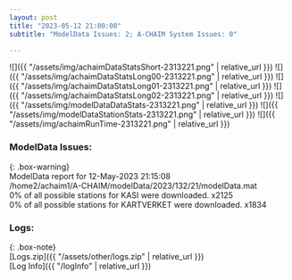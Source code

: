 ```yaml
---
layout: post
title: "2023-05-12 21:00:00"
subtitle: "ModelData Issues: 2; A-CHAIM System Issues: 0"

---
```


![]({{ "/assets/img/achaimDataStatsShort-2313221.png" | relative_url }})
![]({{ "/assets/img/achaimDataStatsLong00-2313221.png" | relative_url }})
![]({{ "/assets/img/achaimDataStatsLong01-2313221.png" | relative_url }})
![]({{ "/assets/img/achaimDataStatsLong02-2313221.png" | relative_url }})
![]({{ "/assets/img/modelDataDataStats-2313221.png" | relative_url }})
![]({{ "/assets/img/modelDataStationStats-2313221.png" | relative_url }})
![]({{ "/assets/img/achaimRunTime-2313221.png" | relative_url }})


### ModelData Issues:  
  
{: .box-warning}  
 ModelData report for 12-May-2023 21:15:08   
 /home2/achaim1/A-CHAIM/modelData/2023/132/21/modelData.mat   
 0% of all possible stations for KASI were downloaded. x2125   
 0% of all possible stations for KARTVERKET were downloaded. x1834   
  


### Logs:  
  
{: .box-note}  
[Logs.zip]({{ "/assets/other/logs.zip" | relative_url }})  
[Log Info]({{ "/logInfo" | relative_url }})  

